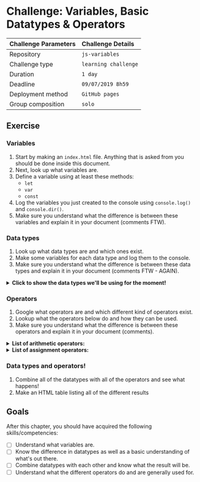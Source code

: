 # Challenge: Variables, Basic Datatypes & Operators

|Challenge Parameters  |Challenge Details              |
|:---------------------|:------------------------------|
|Repository            |`js-variables`                 |
|Challenge type        |`learning challenge`           |
|Duration              |`1 day`                        |
|Deadline              |`09/07/2019 8h59`              |
|Deployment method     |`GitHub pages`                 |
|Group composition     |`solo`                         |


## Exercise

### Variables

1. Start by making an `index.html` file. Anything that is asked from you should be done inside this document.
1. Next, look up what variables are.
1. Define a variable using at least these methods:
    * `let`
    * `var`
    * `const`
1. Log the variables you just created to the console using `console.log()` and `console.dir()`.
1. Make sure you understand what the difference is between these variables and explain it in your document (comments FTW).

### Data types

1. Look up what data types are and which ones exist.
1. Make some variables for each data type and log them to the console.
1. Make sure you understand what the difference is between these data types and explain it in your document (comments FTW - AGAIN).

<details>
<summary><strong>Click to show the data types we'll be using for the moment!</strong></summary>

* number
* string
* boolean
* array
</details>  



### Operators

1. Google what operators are and which different kind of operators exist.
1. Lookup what the operators below do and how they can be used.
1. Make sure you understand what the difference is between these operators and explain it in your document (comments).

<details>
<summary><strong>List of arithmetic operators: </strong></summary>

* `+`
* `-`
* `*`
* `/`
* `%`
* `++`
* `--`
</details>  

<details>
<summary><strong>List of assignment operators: </strong></summary>

* `+=`
* `-=`
* `*=`
* `/=`
* the rest you can look up online...
</details>  

### Data types and operators!

1. Combine all of the datatypes with all of the operators and see what happens!
1. Make an HTML table listing all of the different results


## Goals

After this chapter, you should have acquired the following skills/competencies:

- [ ] Understand what variables are.
- [ ] Know the difference in datatypes as well as a basic understanding of what's out there.
- [ ] Combine datatypes with each other and know what the result will be.
- [ ] Understand what the different operators do and are generally used for.
